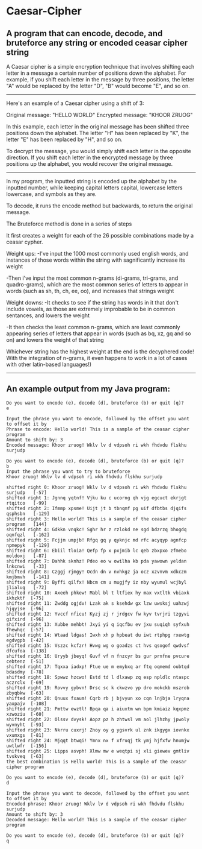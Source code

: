 # Caesar-Cipher
## A program that can encode, decode, and bruteforce any string or encoded ceasar cipher string




A Caesar cipher is a simple encryption technique that involves shifting each letter in a message a certain number of positions down the alphabet. For example, if you shift each letter in the message by three positions, the letter "A" would be replaced by the letter "D", "B" would become "E", and so on.

---
Here's an example of a Caesar cipher using a shift of 3:

Original message: "HELLO WORLD"
Encrypted message: "KHOOR ZRUOG"

In this example, each letter in the original message has been shifted three positions down the alphabet. The letter "H" has been replaced by "K", the letter "E" has been replaced by "H", and so on.

To decrypt the message, you would simply shift each letter in the opposite direction. If you shift each letter in the encrypted message by three positions up the alphabet, you would recover the original message.

---

In my program, the inputted string is encoded up the alphabet by the inputted number, while keeping capital letters capital, lowercase letters lowercase, and symbols as they are.

To decode, it runs the encode method but backwards, to return the original message.

The Bruteforce method is done in a series of steps

It first creates a weight for each of the 26 possible combinations made by a ceasar cypher.

Weight ups:
-I've input the 1000 most commonly used english words, and instances of those words within the string with sagnificantly increase its weight

-Then i've input the most common n-grams (di-grams, tri-grams, and quadro-grams), which are the most common series of letters to appear in words (such as sh, th, ch, ee, oo), and increases that strings weight

Weight downs:
-It checks to see if the string has words in it that don't include vowels, as those are extremely improbable to be in common sentances, and lowers the weight

-It then checks the least common n-grams, which are least commonly appearing series of letters that appear in words (such as bq, xz, gq and so on) and lowers the weight of that string

Whichever string has the highest weight at the end is the decyphered code! With the integration of n-grams, it even happens to work in a lot of cases with other latin-based languages!)


---

## An example output from my Java program:
```
Do you want to encode (e), decode (d), bruteforce (b) or quit (q)?
e

Input the phrase you want to encode, followed by the offset you want to offset it by
Phrase to encode: Hello world! This is a sample of the ceasar cipher program
Amount to shift by: 3
Encoded message: Khoor zruog! Wklv lv d vdpsoh ri wkh fhdvdu flskhu surjudp

Do you want to encode (e), decode (d), bruteforce (b) or quit (q)?
b
Input the phrase you want to try to bruteforce
Khoor zruog! Wklv lv d vdpsoh ri wkh fhdvdu flskhu surjudp

shifted right 0: Khoor zruog! Wklv lv d vdpsoh ri wkh fhdvdu flskhu surjudp   [-57]
shifted right 1: Jgnnq yqtnf! Vjku ku c ucorng qh vjg egcuct ekrjgt rtqitco   [-99]
shifted right 2: Ifmmp xpsme! Uijt jt b tbnqmf pg uif dfbtbs djqifs qsphsbn   [-129]
shifted right 3: Hello world! This is a sample of the ceasar cipher program   [144]
shifted right 4: Gdkkn vnqkc! Sghr hr z rzlokd ne sgd bdzrzq bhogdq oqnfqzl   [-162]
shifted right 5: Fcjjm umpjb! Rfgq gq y qyknjc md rfc acyqyp agnfcp npmepyk   [-129]
shifted right 6: Ebiil tloia! Qefp fp x pxjmib lc qeb zbxpxo zfmebo moldoxj   [-87]
shifted right 7: Dahhk sknhz! Pdeo eo w owilha kb pda yawown yeldan lnkcnwi   [-33]
shifted right 8: Czggj rjmgy! Ocdn dn v nvhkgz ja ocz xzvnvm xdkczm kmjbmvh   [-141]
shifted right 9: Byffi qilfx! Nbcm cm u mugjfy iz nby wyumul wcjbyl jlialug   [-72]
shifted right 10: Axeeh phkew! Mabl bl t ltfiex hy max vxtltk vbiaxk ikhzktf  [-75]
shifted right 11: Zwddg ogjdv! Lzak ak s ksehdw gx lzw uwsksj uahzwj hjgyjse  [-96]
shifted right 12: Yvccf nficu! Kyzj zj r jrdgcv fw kyv tvrjri tzgyvi gifxird  [-96]
shifted right 13: Xubbe mehbt! Jxyi yi q iqcfbu ev jxu suqiqh syfxuh fhewhqc  [-57]
shifted right 14: Wtaad ldgas! Iwxh xh p hpbeat du iwt rtphpg rxewtg egdvgpb  [-42]
shifted right 15: Vszzc kcfzr! Hvwg wg o goadzs ct hvs qsogof qwdvsf dfcufoa  [-138]
shifted right 16: Uryyb jbeyq! Guvf vf n fnzcyr bs gur prnfne pvcure cebtenz  [-51]
shifted right 17: Tqxxa iadxp! Ftue ue m emybxq ar ftq oqmemd oubtqd bdasdmy  [-78]
shifted right 18: Spwwz hzcwo! Estd td l dlxawp zq esp npldlc ntaspc aczrclx  [-69]
shifted right 19: Rovvy gybvn! Drsc sc k ckwzvo yp dro mokckb mszrob zbyqbkw  [-63]
shifted right 20: Qnuux fxaum! Cqrb rb j bjvyun xo cqn lnjbja lryqna yaxpajv  [-108]
shifted right 21: Pmttw ewztl! Bpqa qa i aiuxtm wn bpm kmiaiz kqxpmz xzwoziu  [-60]
shifted right 22: Olssv dvysk! Aopz pz h zhtwsl vm aol jlhzhy jpwoly wyvnyht  [-93]
shifted right 23: Nkrru cuxrj! Znoy oy g ygsvrk ul znk ikgygx iovnkx vxumxgs  [-81]
shifted right 24: Mjqqt btwqi! Ymnx nx f xfruqj tk ymj hjfxfw hnumjw uwtlwfr  [-156]
shifted right 25: Lipps asvph! Xlmw mw e weqtpi sj xli giewev gmtliv tvskveq  [-63]
the best combination is Hello world! This is a sample of the ceasar cipher program

Do you want to encode (e), decode (d), bruteforce (b) or quit (q)?
d

Input the phrase you want to decode, followed by the offset you want to offset it by
Encoded phrase: Khoor zruog! Wklv lv d vdpsoh ri wkh fhdvdu flskhu surjudp
Amount to shift by: 3
Decoded message: Hello world! This is a sample of the ceasar cipher program

Do you want to encode (e), decode (d), bruteforce (b) or quit (q)?
q

